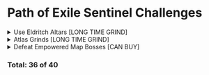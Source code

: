 # Path of Exile Sentinel Challenges

<details>
  <summary>Use Eldritch Altars [LONG TIME GRIND]</summary>
  
 - [x] Activate Searing Exarch Altars with Wrath of the Cosmos allocated (250/250)
 - [ ] Activate Eater of Worlds Altars with Eldritch Gaze allocated (11/250)
 - [x] Defeat a Tier 16 Map Boss in a Rare Map after having activated at least 6 Searing Exarch Altars in an area with Wrath of the Cosmos allocated
 - [x] Defeat a Tier 16 Map Boss in a Rare Map after having activated at least 4 Eater of Worlds Altars which have modifiers that affect the Map Boss with Eldritch Gaze allocated
</details>

<details>
  <summary>Atlas Grinds [LONG TIME GRIND]</summary>
  
 - [ ] Activate Searing Exarch Altars (489/1000)  
 - [ ] Activate Eater of Worlds Altars (401/1000)
 - [x] Defeat Witnessed Map Bosses (200/200)
</details>

<details>
  <summary>Defeat Empowered Map Bosses [CAN BUY]</summary>
  
 - [ ] Defeat Suncaller Asha in Park Map while they are Empowered by The Angel of Vengeance            
 - [ ] Defeat Maligaro the Mutilator in Overgrown Shrine Map while they are Empowered by The Epiphany  
 - [ ] Defeat Amalgam of Nightmares in Carcass Map while they are Empowered by The Twisted Trinity     
 - [ ] Defeat Stone of the Currents in Wharf Map while they are Empowered by The Unbridled Tempest     
 - [ ] Defeat Shavronne the Sickening in Cells Map while they are Empowered by The Narcissist          
 - [ ] Defeat Portentia, the Foul in Waste Pool Map while they are Empowered by The Depraved           
 - [ ] Defeat Fire and Fury in Lava Chamber Map while they are Empowered by The Raging Inferno         
 - [ ] Defeat The Restless Shade in Grave Trough Map while they are Empowered by Insomnia         
</details>

### Total: 36 of 40
